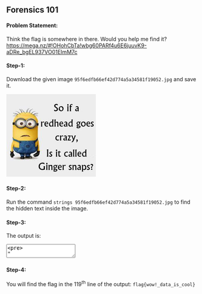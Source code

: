 <h2>Forensics 101</h2>

<h4>Problem Statement:</h4>
<p>Think the flag is somewhere in there. Would you help me find it? <a href="https://mega.nz/#!OHohCbTa!wbg60PARf4u6E6juuvK9-aDRe_bgEL937VO01EImM7c">https://mega.nz/#!OHohCbTa!wbg60PARf4u6E6juuvK9-aDRe_bgEL937VO01EImM7c</a></p>

<h4>Step-1:</h4>
<p>Download the given image <code>95f6edfb66ef42d774a5a34581f19052.jpg</code> and save it.</p>
<img src="./95f6edfb66ef42d774a5a34581f19052.jpg">

<h4>Step-2:</h4>
<p>Run the command <code>strings 95f6edfb66ef42d774a5a34581f19052.jpg</code> to find the hidden text inside the image.</p>

<h4>Step-3:</h4>
<p>The output is:</p>

<textarea>
<pre>
"
JFIF
 , #&')*)
-0-(0%()(
((((((((((((((((((((((((((((((((((((((((((((((((((
L?~f
:UwR
y>2|
*'?-
yhH_&
Lmz'
 +f[
!"1$246B`35A
au>
~b*D
F_X:D
[ElC
him8
lr|.
L{2^
]]te
tBfE
j_s7Os/[i
W="'
"fkO
G&,ke:
eM_F
8O:J
9)/m>&
[P{!
}EI5#
a~Wt,1
]<e<
g:rc
"1Pa
ujM^P
P#3a
vFGO
ZniFi
%a      ?}
2AQaq 0B#@r
\xr>
\37g
4=i#N
F:Jx
.`Ot
v[xU
|='u
{~T{@
LX.9
?mBx
L1QG
lIYB+
|] %
QTj?:
$*,-
pk4D
4R gX
$mmk
_QSK
b)^L
a[T=
mpj<N;
!1AQaq
x'<L
we|C{
iiR8
"'A*
aZ(4
cj}+
NL7'4
u-kF3n
x       cd
s}F3_Y
$+Ym
zrsq
f}]@
L&/F
&F'$,
| *
ktWxn
 yLX*s]
pT)J
eR-3
SG=3\Y
JK%0
h"(p
!01Q
%^cJ
H|cO
!10AQ
'([P
!1AQaq
s`%"
X`3d'
'P]!
;#_l
ABx=~
"r&"
0YAP
ch-h
XoXrl
l0Je
V^_W
xp7p
v{*{8
=k"$TW3G
1)j!
7y}U
<~0GD
n%CeoQ=m8
`"n<P
 i}\D
X`(
8kF=
~9%]Tn
flag{wow!_data_is_cool}
$lqU
AG{u
Xm*CnC
@'hnQ
ax+p
bdQG
D_ O
"
</pre>
</textarea>

<h4>Step-4:</h4>
<p>You will find the flag in the 119<sup>th</sup> line of the output: <code>flag{wow!_data_is_cool}</code></p>
